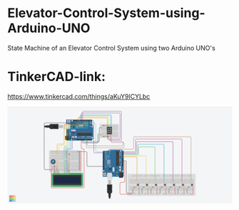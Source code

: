 # Elevator-Control-System-using-Arduino-UNO
State Machine of an Elevator Control System using two Arduino UNO's
# TinkerCAD-link:
https://www.tinkercad.com/things/aKuY9lCYLbc

![Logo](https://raw.githubusercontent.com/warp007x/Elevator-Control-System-using-Arduino-UNO/main/Copy%20of%20ATAR%20elevator%20v1.4(bug%20fix).png)
